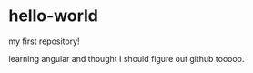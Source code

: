 # hello-world
my first repository!

learning angular and thought I should figure out github tooooo.
